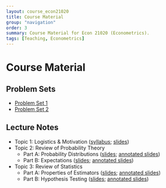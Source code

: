 ```yaml
---
layout: course_econ21020
title: Course Material
group: "navigation"
order: 3
summary: Course Material for Econ 21020 (Econometrics).
tags: [Teaching, Econometrics]
---
```


# Course Material

## Problem Sets
- [Problem Set 1](/assets/teaching/Spring2022-Econ-21020/Econ_21020_pset1.pdf)
- [Problem Set 2](/assets/teaching/Spring2022-Econ-21020/Econ_21020_pset2.pdf)

## Lecture Notes
- Topic 1: Logistics & Motivation ([syllabus](/assets/teaching/Spring2022-Econ-21020/Econ_21020_syllabus.pdf); [slides](/assets/teaching/Spring2022-Econ-21020/Econ_21020_lecture_1.pdf))
- Topic 2: Review of Probability Theory
    - Part A: Probability Distributions ([slides](/assets/teaching/Spring2022-Econ-21020/Econ_21020_lecture_2A.pdf); [annotated slides](/assets/teaching/Spring2022-Econ-21020/Econ_21020_lecture_2A_annotated.pdf))
    - Part B: Expectations ([slides](/assets/teaching/Spring2022-Econ-21020/Econ_21020_lecture_2B.pdf); [annotated slides](/assets/teaching/Spring2022-Econ-21020/Econ_21020_lecture_2B_annotated.pdf))
- Topic 3: Review of Statistics
    - Part A: Properties of Estimators ([slides](/assets/teaching/Spring2022-Econ-21020/Econ_21020_lecture_3A.pdf); [annotated slides](/assets/teaching/Spring2022-Econ-21020/Econ_21020_lecture_3A_annotated.pdf))
    - Part B: Hypothesis Testing ([slides](/assets/teaching/Spring2022-Econ-21020/Econ_21020_lecture_3B.pdf); [annotated slides](/assets/teaching/Spring2022-Econ-21020/Econ_21020_lecture_3B_annotated.pdf))